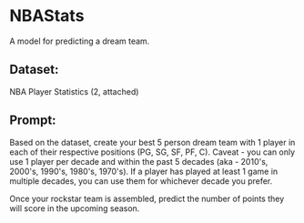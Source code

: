 # NBAStats
A model for predicting a dream team.
## Dataset: 
NBA Player Statistics (2, attached)

## Prompt: 
Based on the dataset, create your best 5 person dream team with 1 player in each of their respective positions (PG, SG, SF, PF, C). Caveat - you can only use 1 player per decade and within the past 5 decades (aka - 2010's, 2000's, 1990's, 1980's, 1970's). If a player has played at least 1 game in multiple decades, you can use them for whichever decade you prefer.

Once your rockstar team is assembled, predict the number of points they will score in the upcoming season.


